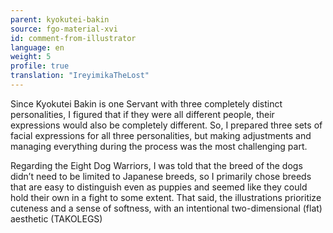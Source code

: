 ```yaml
---
parent: kyokutei-bakin
source: fgo-material-xvi
id: comment-from-illustrator
language: en
weight: 5
profile: true
translation: "IreyimikaTheLost"
---
```


Since Kyokutei Bakin is one Servant with three completely distinct personalities, I figured that if they were all different people, their expressions would also be completely different. So, I prepared three sets of facial expressions for all three personalities, but making adjustments and managing everything during the process was the most challenging part.

Regarding the Eight Dog Warriors, I was told that the breed of the dogs didn’t need to be limited to Japanese breeds, so I primarily chose breeds that are easy to distinguish even as puppies and seemed like they could hold their own in a fight to some extent. That said, the illustrations prioritize cuteness and a sense of softness, with an intentional two-dimensional (flat) aesthetic (TAKOLEGS)
